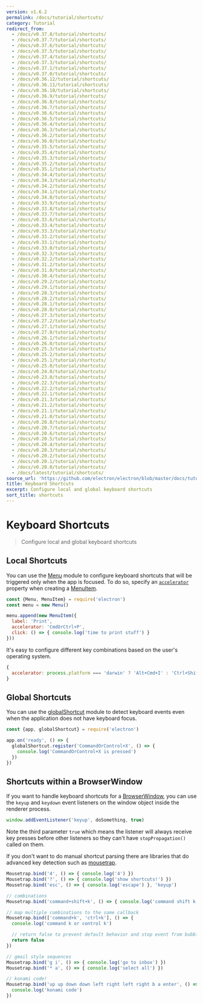 ```yaml
---
version: v1.6.2
permalink: /docs/tutorial/shortcuts/
category: Tutorial
redirect_from:
  - /docs/v0.37.8/tutorial/shortcuts/
  - /docs/v0.37.7/tutorial/shortcuts/
  - /docs/v0.37.6/tutorial/shortcuts/
  - /docs/v0.37.5/tutorial/shortcuts/
  - /docs/v0.37.4/tutorial/shortcuts/
  - /docs/v0.37.3/tutorial/shortcuts/
  - /docs/v0.37.1/tutorial/shortcuts/
  - /docs/v0.37.0/tutorial/shortcuts/
  - /docs/v0.36.12/tutorial/shortcuts/
  - /docs/v0.36.11/tutorial/shortcuts/
  - /docs/v0.36.10/tutorial/shortcuts/
  - /docs/v0.36.9/tutorial/shortcuts/
  - /docs/v0.36.8/tutorial/shortcuts/
  - /docs/v0.36.7/tutorial/shortcuts/
  - /docs/v0.36.6/tutorial/shortcuts/
  - /docs/v0.36.5/tutorial/shortcuts/
  - /docs/v0.36.4/tutorial/shortcuts/
  - /docs/v0.36.3/tutorial/shortcuts/
  - /docs/v0.36.2/tutorial/shortcuts/
  - /docs/v0.36.0/tutorial/shortcuts/
  - /docs/v0.35.5/tutorial/shortcuts/
  - /docs/v0.35.4/tutorial/shortcuts/
  - /docs/v0.35.3/tutorial/shortcuts/
  - /docs/v0.35.2/tutorial/shortcuts/
  - /docs/v0.35.1/tutorial/shortcuts/
  - /docs/v0.34.4/tutorial/shortcuts/
  - /docs/v0.34.3/tutorial/shortcuts/
  - /docs/v0.34.2/tutorial/shortcuts/
  - /docs/v0.34.1/tutorial/shortcuts/
  - /docs/v0.34.0/tutorial/shortcuts/
  - /docs/v0.33.9/tutorial/shortcuts/
  - /docs/v0.33.8/tutorial/shortcuts/
  - /docs/v0.33.7/tutorial/shortcuts/
  - /docs/v0.33.6/tutorial/shortcuts/
  - /docs/v0.33.4/tutorial/shortcuts/
  - /docs/v0.33.3/tutorial/shortcuts/
  - /docs/v0.33.2/tutorial/shortcuts/
  - /docs/v0.33.1/tutorial/shortcuts/
  - /docs/v0.33.0/tutorial/shortcuts/
  - /docs/v0.32.3/tutorial/shortcuts/
  - /docs/v0.32.2/tutorial/shortcuts/
  - /docs/v0.31.2/tutorial/shortcuts/
  - /docs/v0.31.0/tutorial/shortcuts/
  - /docs/v0.30.4/tutorial/shortcuts/
  - /docs/v0.29.2/tutorial/shortcuts/
  - /docs/v0.29.1/tutorial/shortcuts/
  - /docs/v0.28.3/tutorial/shortcuts/
  - /docs/v0.28.2/tutorial/shortcuts/
  - /docs/v0.28.1/tutorial/shortcuts/
  - /docs/v0.28.0/tutorial/shortcuts/
  - /docs/v0.27.3/tutorial/shortcuts/
  - /docs/v0.27.2/tutorial/shortcuts/
  - /docs/v0.27.1/tutorial/shortcuts/
  - /docs/v0.27.0/tutorial/shortcuts/
  - /docs/v0.26.1/tutorial/shortcuts/
  - /docs/v0.26.0/tutorial/shortcuts/
  - /docs/v0.25.3/tutorial/shortcuts/
  - /docs/v0.25.2/tutorial/shortcuts/
  - /docs/v0.25.1/tutorial/shortcuts/
  - /docs/v0.25.0/tutorial/shortcuts/
  - /docs/v0.24.0/tutorial/shortcuts/
  - /docs/v0.23.0/tutorial/shortcuts/
  - /docs/v0.22.3/tutorial/shortcuts/
  - /docs/v0.22.2/tutorial/shortcuts/
  - /docs/v0.22.1/tutorial/shortcuts/
  - /docs/v0.21.3/tutorial/shortcuts/
  - /docs/v0.21.2/tutorial/shortcuts/
  - /docs/v0.21.1/tutorial/shortcuts/
  - /docs/v0.21.0/tutorial/shortcuts/
  - /docs/v0.20.8/tutorial/shortcuts/
  - /docs/v0.20.7/tutorial/shortcuts/
  - /docs/v0.20.6/tutorial/shortcuts/
  - /docs/v0.20.5/tutorial/shortcuts/
  - /docs/v0.20.4/tutorial/shortcuts/
  - /docs/v0.20.3/tutorial/shortcuts/
  - /docs/v0.20.2/tutorial/shortcuts/
  - /docs/v0.20.1/tutorial/shortcuts/
  - /docs/v0.20.0/tutorial/shortcuts/
  - /docs/latest/tutorial/shortcuts/
source_url: 'https://github.com/electron/electron/blob/master/docs/tutorial/shortcuts.md'
title: Keyboard Shortcuts
excerpt: Configure local and global keyboard shortcuts
sort_title: shortcuts
---
```




<!--


                                      ::::
                                    :o+//+o:
                                    +o    oo-
                                    :o+//oo/+o/
                                      -::-   -oo:
                                               /s/
                      -::::::::-                :s/  :::--
                  :+oo+////////+:        -:/+oo/ :s:-///++oo+:
                /o+:                -/+oo+/:-     +o-      -:+o:
               /s:              -:+o+/:           -o+         :s/
              -s/            -/oo/:                /s-         +s-
              -s/         -/oo/-                   -s/         /s-
               oo       :+o/-                       oo         oo
               -s/    :oo/                          /s-       /s-
                :s/ :oo:              -::-          /s-      /s:
                  -+o/               /ssss/         :s:    -+o-
                 :o+--               /ssss/         :s:   :o+-
                :s/  +o:              -::-          /s-   --
               -s/    :+o/-                         /s-
               oo       -+o+-                       oo
              -s/         -/oo/-                   -s/
             -+soo+:         -/oo/:                /s-      /oooo+-
             o+   :s:           -:+o+/:-          -o+      /s:  -oo
             oo:--/s:       ::      -:+oo+/:-     -/-      /s/--:o+
              :+++/-        :s:          -:/+ooo++//////++oo//+o+:
                             /s:                --::::::--
                              /s/              /s-
                               :oo:          :oo:
                                 /oo/-    -/oo/
                                   -/+oooo+/-





                   _______  _______  _______  _______  __
                  |       ||       ||       ||       ||  |
                  |  _____||_     _||   _   ||    _  ||  |
                  | |_____   |   |  |  | |  ||   |_| ||  |
                  |_____  |  |   |  |  |_|  ||    ___||__|
                   _____| |  |   |  |       ||   |     __
                  |_______|  |___|  |_______||___|    |__|


    This file is generated automatically, so it should not be edited.

    To make changes, head over to the electron/electron repository:

    https://github.com/electron/electron/blob/master/docs/tutorial/shortcuts.md

    Thanks!

-->
# Keyboard Shortcuts

> Configure local and global keyboard shortcuts

## Local Shortcuts

You can use the [Menu]({{site.baseurl}}/docs/api/menu) module to configure keyboard shortcuts that will be triggered only when the app is focused. To do so, specify an [`accelerator`]({{site.baseurl}}/docs/api/accelerator) property when creating a [MenuItem]({{site.baseurl}}/docs/api/menu-item).

```js
const {Menu, MenuItem} = require('electron')
const menu = new Menu()

menu.append(new MenuItem({
  label: 'Print',
  accelerator: 'CmdOrCtrl+P',
  click: () => { console.log('time to print stuff') }
}))
```

It's easy to configure different key combinations based on the user's operating system.

```js
{
  accelerator: process.platform === 'darwin' ? 'Alt+Cmd+I' : 'Ctrl+Shift+I'
}
```

## Global Shortcuts

You can use the [globalShortcut]({{site.baseurl}}/docs/api/global-shortcut) module to detect keyboard events even when the application does not have keyboard focus.

```js
const {app, globalShortcut} = require('electron')

app.on('ready', () => {
  globalShortcut.register('CommandOrControl+X', () => {
    console.log('CommandOrControl+X is pressed')
  })
})
```

## Shortcuts within a BrowserWindow

If you want to handle keyboard shortcuts for a [BrowserWindow]({{site.baseurl}}/docs/api/browser-window), you can use the `keyup` and `keydown` event listeners on the window object inside the renderer process.

```js
window.addEventListener('keyup', doSomething, true)
```

Note the third parameter `true` which means the listener will always receive key presses before other listeners so they can't have `stopPropagation()` called on them.

If you don't want to do manual shortcut parsing there are libraries that do advanced key detection such as [mousetrap](https://github.com/ccampbell/mousetrap).

```js
Mousetrap.bind('4', () => { console.log('4') })
Mousetrap.bind('?', () => { console.log('show shortcuts!') })
Mousetrap.bind('esc', () => { console.log('escape') }, 'keyup')

// combinations
Mousetrap.bind('command+shift+k', () => { console.log('command shift k') })

// map multiple combinations to the same callback
Mousetrap.bind(['command+k', 'ctrl+k'], () => {
  console.log('command k or control k')

  // return false to prevent default behavior and stop event from bubbling
  return false
})

// gmail style sequences
Mousetrap.bind('g i', () => { console.log('go to inbox') })
Mousetrap.bind('* a', () => { console.log('select all') })

// konami code!
Mousetrap.bind('up up down down left right left right b a enter', () => {
  console.log('konami code')
})
```

